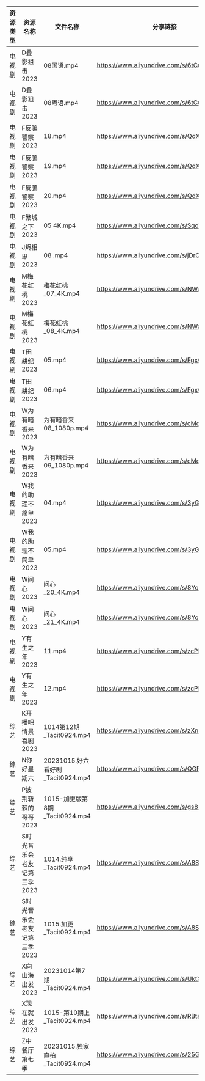 | 资源类型 | 资源名称             | 文件名称                         | 分享链接                                      | 更新时间       |
| ---- | ---------------- | ---------------------------- | ----------------------------------------- | ---------- |
| 电视剧  | D叠影狙击2023        | 08国语.mp4                     | https://www.aliyundrive.com/s/6tCuAvk5avV | 2023-10-16 |
| 电视剧  | D叠影狙击2023        | 08粤语.mp4                     | https://www.aliyundrive.com/s/6tCuAvk5avV | 2023-10-16 |
| 电视剧  | F反骗警察2023        | 18.mp4                       | https://www.aliyundrive.com/s/QdXj5osUsGa | 2023-10-16 |
| 电视剧  | F反骗警察2023        | 19.mp4                       | https://www.aliyundrive.com/s/QdXj5osUsGa | 2023-10-16 |
| 电视剧  | F反骗警察2023        | 20.mp4                       | https://www.aliyundrive.com/s/QdXj5osUsGa | 2023-10-16 |
| 电视剧  | F繁城之下2023        | 05 4K.mp4                    | https://www.aliyundrive.com/s/SqoWw1rhNSJ | 2023-10-16 |
| 电视剧  | J烬相思2023         | 08 .mp4                      | https://www.aliyundrive.com/s/jDrQAJWa7z4 | 2023-10-16 |
| 电视剧  | M梅花红桃2023        | 梅花红桃_07_4K.mp4               | https://www.aliyundrive.com/s/NWaYMyQrUyF | 2023-10-16 |
| 电视剧  | M梅花红桃2023        | 梅花红桃_08_4K.mp4               | https://www.aliyundrive.com/s/NWaYMyQrUyF | 2023-10-16 |
| 电视剧  | T田耕纪2023         | 05.mp4                       | https://www.aliyundrive.com/s/FgxCsrDFQBd | 2023-10-16 |
| 电视剧  | T田耕纪2023         | 06.mp4                       | https://www.aliyundrive.com/s/FgxCsrDFQBd | 2023-10-16 |
| 电视剧  | W为有暗香来2023       | 为有暗香来 08_1080p.mp4           | https://www.aliyundrive.com/s/cMd3cbZGjEJ | 2023-10-16 |
| 电视剧  | W为有暗香来2023       | 为有暗香来 09_1080p.mp4           | https://www.aliyundrive.com/s/cMd3cbZGjEJ | 2023-10-16 |
| 电视剧  | W我的助理不简单2023     | 04.mp4                       | https://www.aliyundrive.com/s/3yG7nVqfV6i | 2023-10-16 |
| 电视剧  | W我的助理不简单2023     | 05.mp4                       | https://www.aliyundrive.com/s/3yG7nVqfV6i | 2023-10-16 |
| 电视剧  | W问心2023          | 问心_20_4K.mp4                 | https://www.aliyundrive.com/s/8YozrD7jiUS | 2023-10-16 |
| 电视剧  | W问心2023          | 问心_21_4K.mp4                 | https://www.aliyundrive.com/s/8YozrD7jiUS | 2023-10-16 |
| 电视剧  | Y有生之年2023        | 11.mp4                       | https://www.aliyundrive.com/s/zcPD9SYqCka | 2023-10-16 |
| 电视剧  | Y有生之年2023        | 12.mp4                       | https://www.aliyundrive.com/s/zcPD9SYqCka | 2023-10-16 |
| 综艺   | K开播吧情景喜剧2023     | 1014第12期_Tacit0924.mp4       | https://www.aliyundrive.com/s/zXnLC4CM1gv | 2023-10-16 |
| 综艺   | N你好星期六           | 20231015.好六看好剧_Tacit0924.mp4 | https://www.aliyundrive.com/s/QGPr3eRo3pE | 2023-10-16 |
| 综艺   | P披荆斩棘的哥哥2023     | 1015-加更版第8期_Tacit0924.mp4    | https://www.aliyundrive.com/s/gs8uMNUWtqr | 2023-10-16 |
| 综艺   | S时光音乐会老友记第三季2023 | 1014.纯享_Tacit0924.mp4        | https://www.aliyundrive.com/s/A8SsNUgtosB | 2023-10-16 |
| 综艺   | S时光音乐会老友记第三季2023 | 1015.加更_Tacit0924.mp4        | https://www.aliyundrive.com/s/A8SsNUgtosB | 2023-10-16 |
| 综艺   | X向山海出发2023       | 20231014第7期_Tacit0924.mp4    | https://www.aliyundrive.com/s/UktXHjxaH6j | 2023-10-16 |
| 综艺   | X现在就出发2023       | 1015-第10期上_Tacit0924.mp4     | https://www.aliyundrive.com/s/RBtsDZX8Y3n | 2023-10-16 |
| 综艺   | Z中餐厅第七季          | 20231015.独家直拍_Tacit0924.mp4  | https://www.aliyundrive.com/s/25GFy8VFsb6 | 2023-10-16 |
